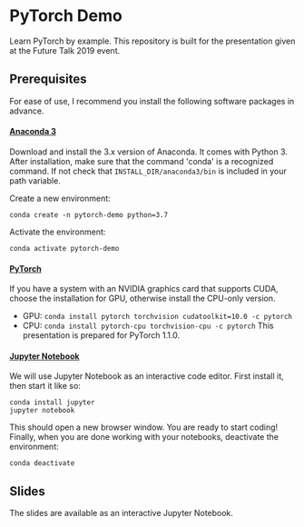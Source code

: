 # PyTorch Demo

Learn PyTorch by example. This repository is built for the presentation given at the Future Talk 2019 event. 

## Prerequisites 

For ease of use, I recommend you install the following software packages in advance.

#### [Anaconda 3][1]

Download and install the 3.x version of Anaconda. It comes with Python 3. After installation, make sure that the command 'conda' is a recognized command. If not check that ```INSTALL_DIR/anaconda3/bin``` is included in your path variable. 

Create a new environment: 

~~~
conda create -n pytorch-demo python=3.7
~~~

Activate the environment: 
~~~
conda activate pytorch-demo
~~~

#### [PyTorch][2] 

If you have a system with an NVIDIA graphics card that supports CUDA, choose the installation for GPU, otherwise install the CPU-only version. 
- GPU: ``` conda install pytorch torchvision cudatoolkit=10.0 -c pytorch ``` 
- CPU: ``` conda install pytorch-cpu torchvision-cpu -c pytorch ``` 
This presentation is prepared for PyTorch 1.1.0. 

#### [Jupyter Notebook][3] 

We will use Jupyter Notebook as an interactive code editor. First install it, then start it like so:
~~~
conda install jupyter
jupyter notebook
~~~

This should open a new browser window. You are ready to start coding!
Finally, when you are done working with your notebooks, deactivate the environment: 
~~~ 
conda deactivate
~~~

## Slides

The slides are available as an interactive Jupyter Notebook. 


[1]: https://www.anaconda.com/distribution/ "Install Anaconda"
[2]: https://pytorch.org/ "Install PyTorch"
[3]: https://jupyter.org/install.html "Install Jupyter Notebook"

